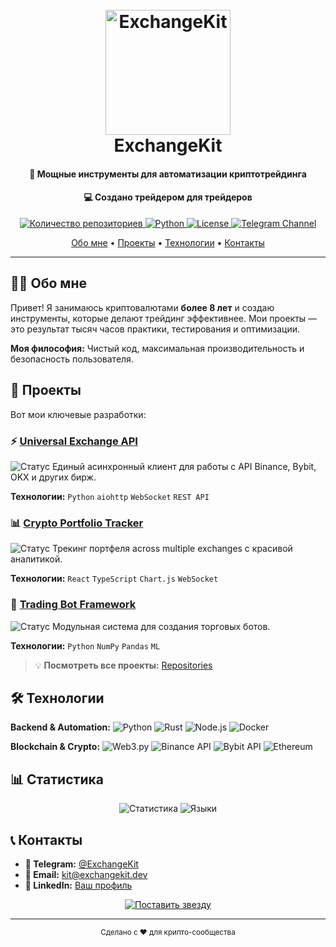 <h1 align="center">
  <br>
  <img src="https://raw.githubusercontent.com/ExchangeKit/.github/main/profile/logo.png" alt="ExchangeKit" width="200">
  <br>
  ExchangeKit
  <br>
</h1>

<h4 align="center">🚀 Мощные инструменты для автоматизации криптотрейдинга</h4>
<h4 align="center">💻 Создано трейдером для трейдеров</h4>

<p align="center">
  <a href="https://github.com/ExchangeKit?tab=repositories">
    <img src="https://img.shields.io/badge/Проекты-5-blue?style=for-the-badge" alt="Количество репозиториев">
  </a>
  <a href="https://www.python.org/">
    <img src="https://img.shields.io/badge/Python-3.10+-3776AB?style=for-the-badge&logo=python&logoColor=white" alt="Python">
  </a>
  <a href="https://mit-license.org/">
    <img src="https://img.shields.io/badge/License-MIT-green.svg?style=for-the-badge" alt="License">
  </a>
  <a href="https://t.me/your_channel">
    <img src="https://img.shields.io/badge/Telegram-Канал-2CA5E0?style=for-the-badge&logo=telegram&logoColor=white" alt="Telegram Channel">
  </a>
</p>

<p align="center">
  <a href="#-о-мне">Обо мне</a> •
  <a href="#-проекты">Проекты</a> •
  <a href="#-технологии">Технологии</a> •
  <a href="#-контакты">Контакты</a>
</p>

---

## 🧑‍💻 Обо мне

Привет! Я занимаюсь криптовалютами **более 8 лет** и создаю инструменты, которые делают трейдинг эффективнее. Мои проекты — это результат тысяч часов практики, тестирования и оптимизации.

**Моя философия:** Чистый код, максимальная производительность и безопасность пользователя.

## 🚀 Проекты

Вот мои ключевые разработки:

### ⚡ [Universal Exchange API](https://github.com/ExchangeKit/universal-exchange-api)
![Статус](https://img.shields.io/badge/статус-стабильный-brightgreen) 
Единый асинхронный клиент для работы с API Binance, Bybit, OKX и других бирж.

**Технологии:** `Python` `aiohttp` `WebSocket` `REST API`

### 📊 [Crypto Portfolio Tracker](https://github.com/ExchangeKit/crypto-portfolio-tracker)
![Статус](https://img.shields.io/badge/статус-бета-orange)
Трекинг портфеля across multiple exchanges с красивой аналитикой.

**Технологии:** `React` `TypeScript` `Chart.js` `WebSocket`

### 🤖 [Trading Bot Framework](https://github.com/ExchangeKit/trading-bot)
![Статус](https://img.shields.io/badge/статус-альфа-red)
Модульная система для создания торговых ботов.

**Технологии:** `Python` `NumPy` `Pandas` `ML`

> 💡 **Посмотреть все проекты:** [Repositories](https://github.com/ExchangeKit?tab=repositories)

## 🛠 Технологии

**Backend & Automation:**
![Python](https://img.shields.io/badge/Python-3776AB?style=flat&logo=python&logoColor=white)
![Rust](https://img.shields.io/badge/Rust-000000?style=flat&logo=rust&logoColor=white)
![Node.js](https://img.shields.io/badge/Node.js-339933?style=flat&logo=nodedotjs&logoColor=white)
![Docker](https://img.shields.io/badge/Docker-2496ED?style=flat&logo=docker&logoColor=white)

**Blockchain & Crypto:**
![Web3.py](https://img.shields.io/badge/Web3.py-EF6830?style=flat&logo=ethereum&logoColor=white)
![Binance API](https://img.shields.io/badge/Binance%20API-F0B90B?style=flat&logo=binance&logoColor=white)
![Bybit API](https://img.shields.io/badge/Bybit%20API-2CB24F?style=flat)
![Ethereum](https://img.shields.io/badge/Ethereum-3C3C3D?style=flat&logo=ethereum&logoColor=white)

## 📊 Статистика

<p align="center">
  <img src="https://github-readme-stats.vercel.app/api?username=ExchangeKit&show_icons=true&theme=radical" alt="Статистика">
  <img src="https://github-readme-stats.vercel.app/api/top-langs/?username=ExchangeKit&layout=compact&theme=radical" alt="Языки">
</p>

## 📞 Контакты

- **📢 Telegram:** [@ExchangeKit](https://t.me/your_channel)
- **📧 Email:** [kit@exchangekit.dev](mailto:kit@exchangekit.dev)
- **💼 LinkedIn:** [Ваш профиль](https://linkedin.com/in/yourprofile)

<p align="center">
  <a href="https://github.com/ExchangeKit">
    <img src="https://img.shields.io/badge/⭐-Поставить_звезду-black?style=for-the-badge" alt="Поставить звезду">
  </a>
</p>

---

<p align="center">
  <sub>Сделано с ❤️ для крипто-сообщества</sub>
</p>
